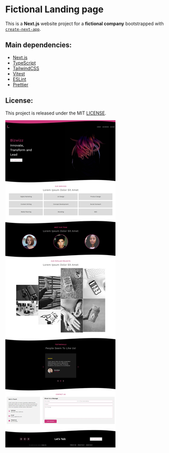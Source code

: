 # Fictional Landing page

This is a **Next.js** website project for a **fictional company** bootstrapped with [`create-next-app`](https://github.com/vercel/next.js/tree/canary/packages/create-next-app).

## Main dependencies:
- [Next.js](https://nextjs.org/)
- [TypeScript](https://www.typescriptlang.org/)
- [TailwindCSS](https://tailwindcss.com/)
- [Vitest](https://vitest.dev/)
- [ESLint](https://eslint.org/)
- [Prettier](https://prettier.io/)

## License:
This project is released under the MIT [LICENSE](/LICENSE).

![Bizwizz screenshot](/screenshot.jpeg "Bizwizz screenshot")
